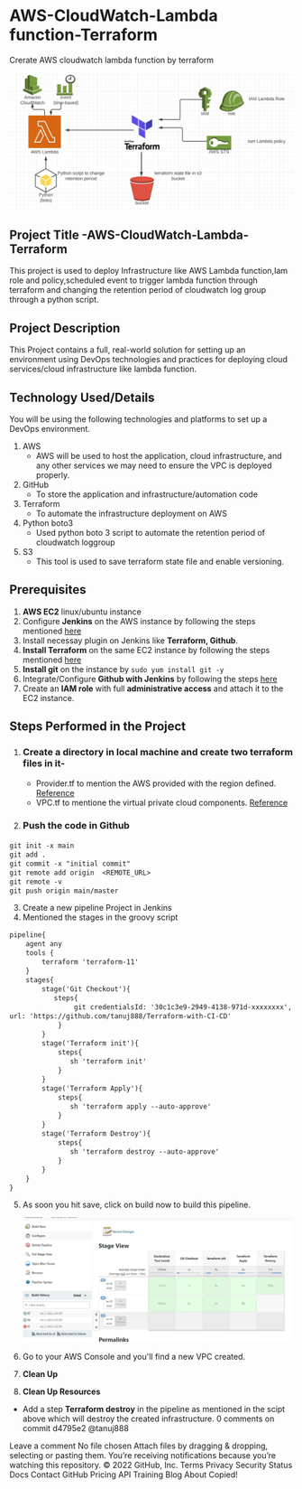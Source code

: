 # AWS-CloudWatch-Lambda function-Terraform
Crerate AWS cloudwatch lambda function by terraform

![This is an image](https://github.com/tanuj888/AWS-CloudWatch-Lambda/blob/main/AWS-LAMBDA.JPG)
## Project Title -AWS-CloudWatch-Lambda-Terraform
This project is used to deploy Infrastructure like AWS Lambda function,Iam role and policy,scheduled event to trigger lambda function through terraform and changing the retention period of cloudwatch log group through a python script.
## Project Description
This Project contains a full, real-world solution for setting up an environment using DevOps technologies and practices for deploying cloud services/cloud infrastructure like lambda function.
## Technology Used/Details
You will be using the following technologies and platforms to set up a DevOps environment.
1. AWS 
   - AWS will be used to host the application, cloud infrastructure, and any other services we may need to ensure the VPC is deployed properly.
2. GitHub
   - To store the application and infrastructure/automation code
3. Terraform
   - To automate the infrastructure deployment on AWS 
4. Python boto3
    - Used python boto 3 script to automate the retention period of cloudwatch loggroup
5. S3
    - This tool is used to save terraform state file and enable versioning.
## Prerequisites
1. **AWS EC2** linux/ubuntu instance
2. Configure **Jenkins** on the AWS instance by following the steps mentioned [here](https://www.jenkins.io/doc/tutorials/tutorial-for-installing-jenkins-on-AWS/)
3. Install necessay plugin on Jenkins like **Terraform, Github**.
4. **Install Terraform** on the same EC2 instance by following the steps mentioned [here](https://learn.hashicorp.com/tutorials/terraform/install-cli)
5. **Install git** on the instance by `sudo yum install git -y`
6. Integrate/Configure **Github with Jenkins** by following the steps [here](https://www.blazemeter.com/blog/how-to-integrate-your-github-repository-to-your-jenkins-project)
7. Create an **IAM role** with full **administrative access** and attach it to the EC2 instance.
## Steps Performed in the Project
1. ### Create a directory in local machine and create two terraform files in it-
     - Provider.tf to mention the AWS provided with the region defined. [Reference](https://registry.terraform.io/providers/hashicorp/aws/latest/docs)
     - VPC.tf to mentione the virtual private cloud components. [Reference](https://registry.terraform.io/providers/hashicorp/aws/latest/docs/resources/vpc)
     
2. ### Push the code in Github
 ````
 git init -x main
 git add .
 git commit -x "initial commit"
 git remote add origin  <REMOTE_URL> 
 git remote -v
 git push origin main/master
 ````
3. Create a new pipeline Project in Jenkins
4. Mentioned the stages in the groovy script
````
pipeline{
    agent any
    tools {
        terraform 'terraform-11'
    }
    stages{
        stage('Git Checkout'){
           steps{  
                git credentialsId: '30c1c3e9-2949-4138-971d-xxxxxxxx', url: 'https://github.com/tanuj888/Terraform-with-CI-CD'
            } 
        }
        stage('Terraform init'){
            steps{  
               sh 'terraform init'
            }
        }
        stage('Terraform Apply'){
            steps{  
               sh 'terraform apply --auto-approve'
            }
        }
        stage('Terraform Destroy'){
            steps{  
               sh 'terraform destroy --auto-approve'
            } 
        }
    }    
}
````
 
5. As soon you hit save, click on build now to build this pipeline.

   ![](https://github.com/tanuj888/Terraform-with-CI-CD/blob/main/build.JPG)
6. Go to your AWS Console and you'll find a new VPC created. 
7. **Clean Up**
7. **Clean Up Resources**
  * Add a step **Terraform destroy** in the pipeline as mentioned in the scipt above which will destroy the created infrastructure. 
0 comments on commit d4795e2
@tanuj888
 
 
Leave a comment
No file chosen
Attach files by dragging & dropping, selecting or pasting them.
 You’re receiving notifications because you’re watching this repository.
© 2022 GitHub, Inc.
Terms
Privacy
Security
Status
Docs
Contact GitHub
Pricing
API
Training
Blog
About
Copied!
